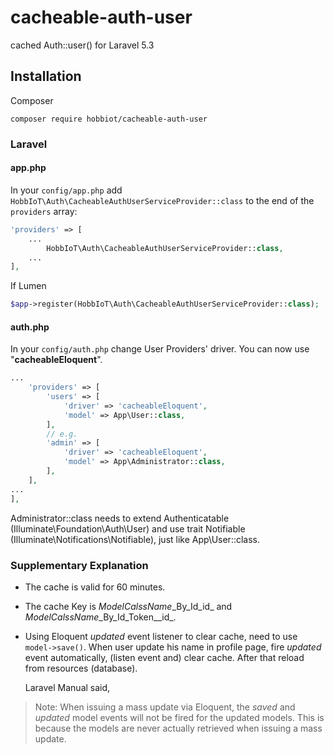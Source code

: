 # cacheable-auth-user
cached Auth::user() for Laravel 5.3

## Installation
Composer  
```terminal
composer require hobbiot/cacheable-auth-user
```

### Laravel
#### app.php
In your `config/app.php` add `HobbIoT\Auth\CacheableAuthUserServiceProvider::class` to the end of the `providers` array:

```php
'providers' => [
    ...
        HobbIoT\Auth\CacheableAuthUserServiceProvider::class,
    ...
],
```

If Lumen

```php
$app->register(HobbIoT\Auth\CacheableAuthUserServiceProvider::class);
```

#### auth.php
In your `config/auth.php` change User Providers' driver. You can now use "__cacheableEloquent__".

```php
...
    'providers' => [
        'users' => [
            'driver' => 'cacheableEloquent',
            'model' => App\User::class,
        ],
		// e.g.
        'admin' => [
            'driver' => 'cacheableEloquent',
            'model' => App\Administrator::class,
        ],
    ],
...
],
```
Administrator::class needs to extend Authenticatable (Illuminate\\Foundation\\Auth\\User)  and use trait Notifiable (Illuminate\\Notifications\\Notifiable), just like App\\User::class.

### Supplementary Explanation
* The cache is valid for 60 minutes.
* The cache Key is _ModelCalssName_\_By\_Id\_id_ and _ModelCalssName_\_By\_Id\_Token_\_id_.
* Using Eloquent _updated_ event listener to clear cache, need to use `model->save()`. When user update his name in profile page,
 fire _updated_ event automatically, (listen event and) clear cache. After that reload from resources (database).

  Laravel Manual said,
>Note: When issuing a mass update via Eloquent, the _saved_ and _updated_ model events will not be fired for the updated models. This is because the models are never actually retrieved when issuing a mass update.
